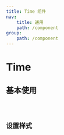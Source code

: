 ```yaml
---
title: Time 组件
nav:
    title: 通用
    path: /component
group:
    path: /component
---
```


# Time

## 基本使用
<code src='./demo/index1.jsx'>

## 设置样式
<code src='./demo/index2.jsx'>

<API src='./index.tsx'>